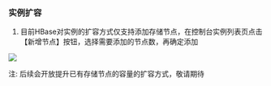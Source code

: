 ﻿### 	实例扩容
1) 目前HBase对实例的扩容方式仅支持添加存储节点，在控制台实例列表页点击【新增节点】按钮，选择需要添加的节点数，再确定添加


![](https://mc.qcloudimg.com/static/img/4653ed85bcbbc65cd52130706f39ca72/hbase_tianjiajiedian.png)

注:	后续会开放提升已有存储节点的容量的扩容方式，敬请期待